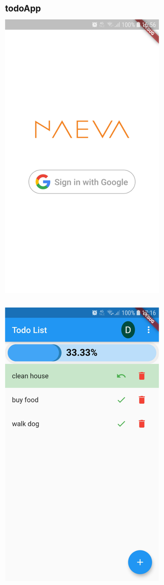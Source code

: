 # todoApp



![alt text](https://github.com/95danlos/todoApp/blob/master/screenshots/Screenshot_20191128-165654.png)

<br /> 

![alt text](https://github.com/95danlos/todoApp/blob/master/screenshots/Screenshot_20191128-171633.png)

<br /> 
